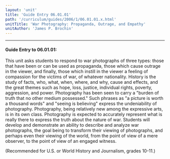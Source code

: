 ```yaml
---
layout: 'unit'
title: 'Guide Entry 06.01.01'
path: '/curriculum/guides/2006/1/06.01.01.x.html'
unitTitle: 'War Photography: Propaganda, Outrage, and Empathy'
unitAuthor: 'James P. Brochin'
---
```


<body>
<hr/>
 <h4>
  Guide Entry to 06.01.01:
 </h4>
 <p>
  This unit asks students to respond to war photographs of three types: those that have been or can be used as propaganda, those which cause outrage in the viewer, and finally, those which instill in the viewer a feeling of compassion for the victims of war, of whatever nationality. History is the study of facts, who, what, when, where, and why, cause and effects, and the great themes such as hope, loss, justice, individual rights, poverty, aggression, and power. Photography has been seen to carry a "burden of truth that no other medium possessed." Such phrases as "a picture is worth a thousand words" and "seeing is believing" express the undeniability of photography. Photography, being relatively new among the expressive arts, is in its own class. Photography is expected to accurately represent what is really there to express the truth about the nature of war. Students will develop and demonstrate an ability to describe and analyze war photographs, the goal being to transform their viewing of photographs, and perhaps even their viewing of the world, from the point of view of a mere observer, to the point of view of an engaged witness.
 </p>
<p>
  (Recommended for U.S. or World History and Journalism, grades 10-11.)
 </p>

</body>
